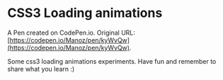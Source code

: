 # CSS3 Loading animations

A Pen created on CodePen.io. Original URL: [https://codepen.io/Manoz/pen/kyWvQw](https://codepen.io/Manoz/pen/kyWvQw).

Some css3 loading animations experiments.
Have fun and remember to share what you learn :)